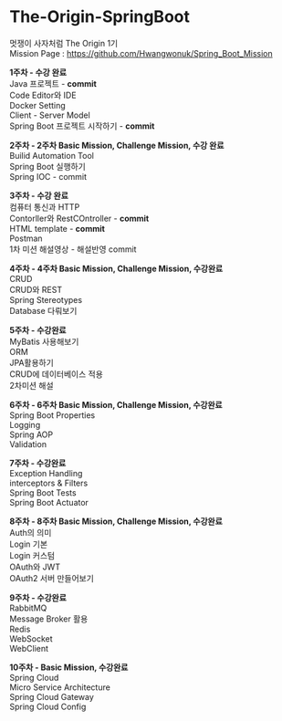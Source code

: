 # The-Origin-SpringBoot
멋쟁이 사자처럼 The Origin 1기   
Mission Page : https://github.com/Hwangwonuk/Spring_Boot_Mission   
   
**1주차 - 수강 완료**   
Java 프로젝트 - **commit**   
Code Editor와 IDE   
Docker Setting   
Client - Server Model   
Spring Boot 프로젝트 시작하기 - **commit**   
   
**2주차 - 2주차 Basic Mission, Challenge Mission, 수강 완료**   
Builid Automation Tool   
Spring Boot 실행하기   
Spring IOC - commit   
   
**3주차 - 수강 완료**   
컴퓨터 통신과 HTTP   
Contorller와 RestCOntroller - **commit**   
HTML template - **commit**    
Postman   
1차 미션 해설영상 - 해설반영 commit      
   
**4주차 - 4주차 Basic Mission, Challenge Mission, 수강완료**   
CRUD   
CRUD와 REST   
Spring Stereotypes   
Database 다뤄보기   
   
**5주차 - 수강완료**   
MyBatis 사용해보기   
ORM   
JPA활용하기  
CRUD에 데이터베이스 적용   
2차미션 해설    

**6주차 - 6주차 Basic Mission, Challenge Mission, 수강완료**   
Spring Boot Properties   
Logging   
Spring AOP   
Validation   

**7주차 - 수강완료**   
Exception Handling   
interceptors & Filters   
Spring Boot Tests   
Spring Boot Actuator   

**8주차 - 8주차 Basic Mission, Challenge Mission, 수강완료**   
Auth의 의미   
Login 기본   
Login 커스텀   
OAuth와 JWT   
OAuth2 서버 만들어보기   
   
**9주차 - 수강완료**   
RabbitMQ   
Message Broker 활용   
Redis   
WebSocket   
WebClient   
   
**10주차 - Basic Mission, 수강완료**   
Spring Cloud   
Micro Service Architecture   
Spring Cloud Gateway   
Spring Cloud Config   

